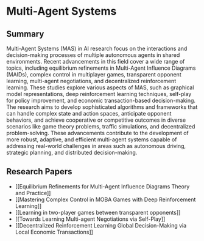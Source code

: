 # Multi-Agent Systems

## Summary
 Multi-Agent Systems (MAS) in AI research focus on the interactions and decision-making processes of multiple autonomous agents in shared environments. Recent advancements in this field cover a wide range of topics, including equilibrium refinements in Multi-Agent Influence Diagrams (MAIDs), complex control in multiplayer games, transparent opponent learning, multi-agent negotiations, and decentralized reinforcement learning. These studies explore various aspects of MAS, such as graphical model representations, deep reinforcement learning techniques, self-play for policy improvement, and economic transaction-based decision-making. The research aims to develop sophisticated algorithms and frameworks that can handle complex state and action spaces, anticipate opponent behaviors, and achieve cooperative or competitive outcomes in diverse scenarios like game theory problems, traffic simulations, and decentralized problem-solving. These advancements contribute to the development of more robust, adaptive, and efficient multi-agent systems capable of addressing real-world challenges in areas such as autonomous driving, strategic planning, and distributed decision-making.
## Research Papers

- [[Equilibrium Refinements for Multi-Agent Influence Diagrams Theory and Practice]]
- [[Mastering Complex Control in MOBA Games with Deep Reinforcement Learning]]
- [[Learning in two-player games between transparent opponents]]
- [[Towards Learning Multi-agent Negotiations via Self-Play]]
- [[Decentralized Reinforcement Learning Global Decision-Making via Local Economic Transactions]]
